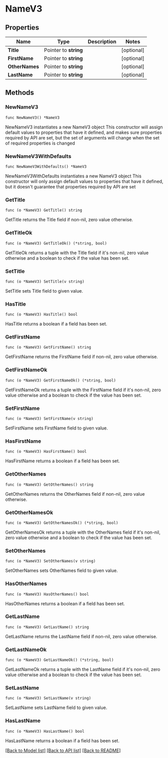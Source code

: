 # NameV3

## Properties

Name | Type | Description | Notes
------------ | ------------- | ------------- | -------------
**Title** | Pointer to **string** |  | [optional] 
**FirstName** | Pointer to **string** |  | [optional] 
**OtherNames** | Pointer to **string** |  | [optional] 
**LastName** | Pointer to **string** |  | [optional] 

## Methods

### NewNameV3

`func NewNameV3() *NameV3`

NewNameV3 instantiates a new NameV3 object
This constructor will assign default values to properties that have it defined,
and makes sure properties required by API are set, but the set of arguments
will change when the set of required properties is changed

### NewNameV3WithDefaults

`func NewNameV3WithDefaults() *NameV3`

NewNameV3WithDefaults instantiates a new NameV3 object
This constructor will only assign default values to properties that have it defined,
but it doesn't guarantee that properties required by API are set

### GetTitle

`func (o *NameV3) GetTitle() string`

GetTitle returns the Title field if non-nil, zero value otherwise.

### GetTitleOk

`func (o *NameV3) GetTitleOk() (*string, bool)`

GetTitleOk returns a tuple with the Title field if it's non-nil, zero value otherwise
and a boolean to check if the value has been set.

### SetTitle

`func (o *NameV3) SetTitle(v string)`

SetTitle sets Title field to given value.

### HasTitle

`func (o *NameV3) HasTitle() bool`

HasTitle returns a boolean if a field has been set.

### GetFirstName

`func (o *NameV3) GetFirstName() string`

GetFirstName returns the FirstName field if non-nil, zero value otherwise.

### GetFirstNameOk

`func (o *NameV3) GetFirstNameOk() (*string, bool)`

GetFirstNameOk returns a tuple with the FirstName field if it's non-nil, zero value otherwise
and a boolean to check if the value has been set.

### SetFirstName

`func (o *NameV3) SetFirstName(v string)`

SetFirstName sets FirstName field to given value.

### HasFirstName

`func (o *NameV3) HasFirstName() bool`

HasFirstName returns a boolean if a field has been set.

### GetOtherNames

`func (o *NameV3) GetOtherNames() string`

GetOtherNames returns the OtherNames field if non-nil, zero value otherwise.

### GetOtherNamesOk

`func (o *NameV3) GetOtherNamesOk() (*string, bool)`

GetOtherNamesOk returns a tuple with the OtherNames field if it's non-nil, zero value otherwise
and a boolean to check if the value has been set.

### SetOtherNames

`func (o *NameV3) SetOtherNames(v string)`

SetOtherNames sets OtherNames field to given value.

### HasOtherNames

`func (o *NameV3) HasOtherNames() bool`

HasOtherNames returns a boolean if a field has been set.

### GetLastName

`func (o *NameV3) GetLastName() string`

GetLastName returns the LastName field if non-nil, zero value otherwise.

### GetLastNameOk

`func (o *NameV3) GetLastNameOk() (*string, bool)`

GetLastNameOk returns a tuple with the LastName field if it's non-nil, zero value otherwise
and a boolean to check if the value has been set.

### SetLastName

`func (o *NameV3) SetLastName(v string)`

SetLastName sets LastName field to given value.

### HasLastName

`func (o *NameV3) HasLastName() bool`

HasLastName returns a boolean if a field has been set.


[[Back to Model list]](../README.md#documentation-for-models) [[Back to API list]](../README.md#documentation-for-api-endpoints) [[Back to README]](../README.md)


